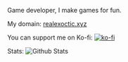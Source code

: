 Game developer, I make games for fun.

My domain: [realexoctic.xyz](https://realexoctic.xyz)


You can support me on Ko-fi:
[![ko-fi](https://www.ko-fi.com/img/githubbutton_sm.svg)](https://ko-fi.com/Y8Y532A3X)

Stats:
![Github Stats](https://github-readme-stats.vercel.app/api?username=RealExoctic&show_icons=true&theme=dark)
